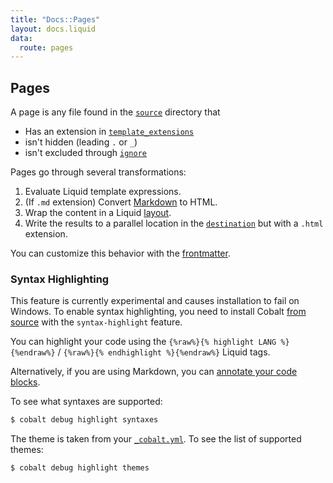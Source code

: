```yaml
---
title: "Docs::Pages"
layout: docs.liquid
data:
  route: pages
---
```

## Pages

A page is any file found in the [`source`](/docs/config.html) directory that
- Has an extension in [`template_extensions`](/docs/config.html)
- isn't hidden (leading `.` or `_`)
- isn't excluded through [`ignore`](/docs/config.html)

Pages go through several transformations:
1. Evaluate Liquid template expressions.
2. (If `.md` extension) Convert [Markdown](http://commonmark.org/help/) to HTML.
3. Wrap the content in a Liquid [layout](/docs/layouts.html).
4. Write the results to a parallel location in the [`destination`](/docs/config.html) but with a `.html` extension.

You can customize this behavior with the [frontmatter](/docs/front.html).

### Syntax Highlighting

This feature is currently experimental and causes installation to fail on
Windows. To enable syntax highlighting, you need to install Cobalt [from
source](/docs/install.html) with the `syntax-highlight` feature.

You can highlight your code using the `{%raw%}{% highlight LANG %}{%endraw%}` / `{%raw%}{% endhighlight %}{%endraw%}` Liquid tags.

Alternatively, if you are using Markdown, you can [annotate your code
blocks](https://help.github.com/articles/creating-and-highlighting-code-blocks/#syntax-highlighting).

To see what syntaxes are supported:
```sh
$ cobalt debug highlight syntaxes
```

The theme is taken from your [`_cobalt.yml`](/docs/config.html).  To see the list of supported themes:
```sh
$ cobalt debug highlight themes
```
